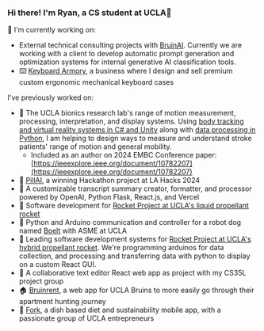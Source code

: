 ### Hi there! I'm Ryan, a CS student at UCLA👋

<!--
**ryanmyang/ryanmyang** is a ✨ _special_ ✨ repository because its `README.md` (this file) appears on your GitHub profile.

Here are some ideas to get you started:

- 🔭 I’m currently working on ...
- 🌱 I’m currently learning ...
- 👯 I’m looking to collaborate on ...
- 🤔 I’m looking for help with ...
- 💬 Ask me about ...
- 📫 How to reach me: ...
- 😄 Pronouns: ...
- ⚡ Fun fact: ...
-->

🔭  I'm currently working on:
- External technical consulting projects with [BruinAI](https://www.linkedin.com/company/bruin-ai). Currently we are working with a client to develop automatic prompt generation and optimization systems for internal generative AI classification tools.
- ⌨️ [Keyboard Armory](https://keyboardarmory.shop), a business where I design and sell premium custom ergonomic mechanical keyboard cases


I've previously worked on:
- 🔬 The UCLA bionics research lab's range of motion measurement, processing, interpretation, and display systems. Using [body tracking and virtual reality systems in C# and Unity](https://github.com/ryanmyang/Bionics-Research-Lab) along with [data processing in Python](https://github.com/ryanmyang/bionics-research-data-vis), I am helping to design ways to measure and understand stroke patients' range of motion and general mobility.
  - Included as an author on 2024 EMBC Conference paper:  [https://ieeexplore.ieee.org/document/10782207](https://ieeexplore.ieee.org/document/10782207)
- 💊 [PillAI](https://devpost.com/software/pill-ai), a winning Hackathon project at LA Hacks 2024
- 📄 A customizable transcript summary creator, formatter, and processor powered by OpenAI, Python Flask, React.js, and Vercel
- 🚀 Software development for [Rocket Project at UCLA's liquid propellant rocket](https://github.com/UCLA-Rocket-Project/AresSoftware/tree/main)
- 🐶 Python and Arduino communication and controller for a robot dog named [Boelt](https://github.com/UCLAX1/Boelt-Software) with ASME at UCLA 
- 🚀 Leading software development systems for [Rocket Project at UCLA's hybrid propellant rocket](https://github.com/JackCadenhead/RocketProjectatUCLA/commits/main). We're programming arduinos for data collection, and processing and transferring data with python to display on a custom React GUI. 
- 📄 A collaborative text editor React web app as project with my CS35L project group
- 🏠 [Bruinrent](https://github.com/bruinrent/bruinrent), a web app for UCLA Bruins to more easily go through their apartment hunting journey
- 🍴 [Fork](https://github.com/JCamyre/fork/tree/main), a dish based diet and sustainability mobile app, with a passionate group of UCLA entrepreneurs





